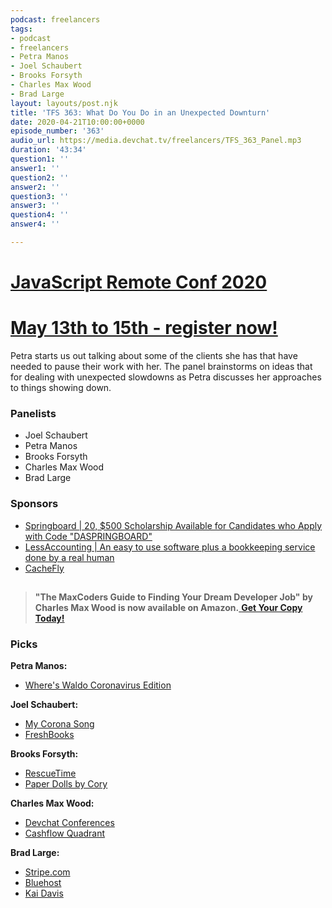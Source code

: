 ```yaml
---
podcast: freelancers
tags:
- podcast
- freelancers
- Petra Manos
- Joel Schaubert
- Brooks Forsyth
- Charles Max Wood
- Brad Large
layout: layouts/post.njk
title: 'TFS 363: What Do You Do in an Unexpected Downturn'
date: 2020-04-21T10:00:00+0000
episode_number: '363'
audio_url: https://media.devchat.tv/freelancers/TFS_363_Panel.mp3
duration: '43:34'
question1: ''
answer1: ''
question2: ''
answer2: ''
question3: ''
answer3: ''
question4: ''
answer4: ''

---
```

# [JavaScript Remote Conf 2020](https://devchat.tv/conferences/javascript-remote-2020/ "JavaScript Remote Conf 2020")

# [May 13th to 15th - register now!](https://devchat.tv/conferences/javascript-remote-2020/ "JavaScript Remote Conf 2020")

Petra starts us out talking about some of the clients she has that have needed to pause their work with her. The panel brainstorms on ideas that for dealing with unexpected slowdowns as Petra discusses her approaches to things showing down.

### **Panelists**

* Joel Schaubert
* Petra Manos
* Brooks Forsyth
* Charles Max Wood
* Brad Large

### **Sponsors**

* [Springboard | 20, $500 Scholarship Available for Candidates who Apply with Code "DASPRINGBOARD"](http://go.thoughtleaders.io/1825520200422)
* [LessAccounting | An easy to use software plus a bookkeeping service done by a real human](https://www.lessaccounting.com/bookkeeping/?source=thefreelancershow)
* [CacheFly](https://www.cachefly.com/)

## 

> **"The MaxCoders Guide to Finding Your Dream Developer Job" by Charles Max Wood is now available on Amazon.**[ **Get Your Copy Today!**](https://www.amazon.com/gp/product/B081MBL5C9/ref=as_li_ss_tl?ie=UTF8&linkCode=sl1&tag=devchattv-20&linkId=9d61363241636e2546ef46abba198746&language=en_US)

### **Picks**

**Petra Manos:**

* [Where's Waldo Coronavirus Edition](https://www.boredpanda.com/where-is-waldo-coronavirus-edition-book/?utm_source=google&utm_medium=organic&utm_campaign=organic)

**Joel Schaubert:**

* [My Corona Song](https://www.youtube.com/watch?v=ojrtwXqqc6g)
* [FreshBooks](https://www.freshbooks.com/)

**Brooks Forsyth:**

* [RescueTime](https://www.rescuetime.com/)
* [Paper Dolls by Cory](https://www.facebook.com/PaperDollsByCory/)

**Charles Max Wood:**

* [Devchat Conferences](https://devchat.tv/conferences/)
* [Cashflow Quadrant](https://www.amazon.com/Rich-Dads-CASHFLOW-Quadrant-Financial/dp/1612680054)

**Brad Large:**

* [Stripe.com](https://stripe.com/)
* [Bluehost](https://www.bluehost.com/)
* [Kai Davis](https://kaidavis.com/)